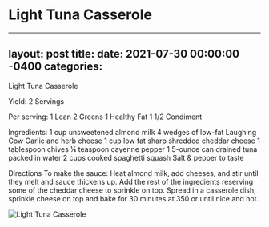 # Light Tuna Casserole
---
layout: post
title: 
date:   2021-07-30 00:00:00 -0400
categories: 
---
Light Tuna Casserole

Yield:
2 Servings

Per serving:
1 Lean
2 Greens
1 Healthy Fat
1 1/2 Condiment

Ingredients:
1 cup unsweetened almond milk 
4 wedges of low-fat Laughing Cow Garlic and herb cheese 
1 cup low fat sharp shredded cheddar cheese 
1 tablespoon chives
¼ teaspoon cayenne pepper 
1 5-ounce can drained tuna packed in water 
2 cups cooked spaghetti squash 
Salt & pepper to taste

Directions
To make the sauce: 
Heat almond milk, add cheeses, and stir until they melt and sauce thickens up. Add the rest of the ingredients reserving some of the cheddar cheese to sprinkle on top. Spread in a casserole dish, sprinkle cheese on top and bake for 30 minutes at 350 or until nice and hot.

![Light Tuna Casserole](/images/Light%20Tuna%20Casserole.png)

